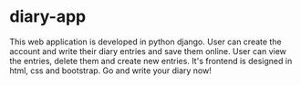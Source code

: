 # diary-app
This web application is developed in python django. User can create the account and write their diary entries and save them online. User can view the entries, delete them and create new entries.
It's frontend is designed in html, css and bootstrap.
Go and write your diary now!

